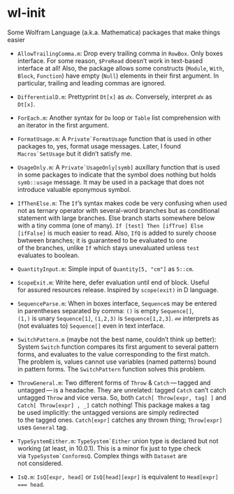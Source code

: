 # wl-init #

Some Wolfram Language (a.k.a. Mathematica) packages that make things easier

* `AllowTrailingComma.m`: Drop every trailing comma in `RowBox`.
  Only boxes interface. For some reason, `$PreRead` doesn’t work in text-based interface at all!
  Also, the package allows some constructs (`Module`, `With`, `Block`, `Function`)
  have empty (`Null`) elements in their first argument.
  In particular, trailing and leading commas are ignored.

* `DifferentialD.m`: Prettyprint `Dt[x]` as `ⅆx`.
  Conversely, interpret `ⅆx` as `Dt[x]`.

* `ForEach.m`: Another syntax for `Do` loop or `Table` list comprehension
  with an iterator in the first argument.

* `FormatUsage.m`: A ``Private`FormatUsage`` function that is used in other packages to, yes, format usage messages.
  Later, I found ``Macros`SetUsage`` but it didn’t satisfy me.

* `UsageOnly.m`: A ``Private`UsageOnly[symb]`` auxillary function that is used in some packages
  to indicate that the symbol does nothing but holds `symb::usage` message.
  It may be used in a package that does not introduce valuable eponymous symbol.

* `IfThenElse.m`: The `If`’s syntax makes code be very confusing
  when used not as ternary operator with several-word branches
  but as conditional statement with large branches. Else branch starts somewhere below with a tiny comma (one of many).
  `If [test] Then [ifTrue] Else [ifFalse]` is much easier to read.
  Also, `IfQ` is added to surely choose bwtween branches;
  it is guaranteed to be evaluated to one of the branches,
  unlike `If` which stays unevaluated unless `test` evaluates to boolean.

* `QuantityInput.m`: Simple input of `Quantity[5, "cm"]` as `5::cm`.

* `ScopeExit.m`: Write here, defer evaluation until end of block.
  Useful for assured resources release.
  Inspired by `scope(exit)` in D language.

* `SequenceParse.m`: When in boxes interface, `Sequence`s may be entered in parentheses separated by comma:
  `()` is empty `Sequence[]`, `(1,)` is unary `Sequence[1]`, `(1,2,3)` is `Sequence[1,2,3]`.
  `∅∅` interprets as (not evaluates to) `Sequence[]` even in text interface.

* `SwitchPattern.m` (maybe not the best name, couldn’t think up better):
  System `Switch` function compares its first argument to several pattern forms,
  and evaluates to the value corresponding to the first match.
  The problem is, values cannot use variables (named patterns) bound in pattern forms.
  The `SwitchPattern` function solves this problem.

* `ThrowGeneral.m`: Two different forms of `Throw` & `Catch` — tagged and untagged — is a headache.
  They are unrelated: tagged `Catch` can’t catch untagged `Throw` and vice versa.
  So, both `Catch[ Throw[expr, tag] ]` and `Catch[ Throw[expr] , _]` catch nothing!
  This package makes a tag be used implicitly: the untagged versions are simply redirected to the tagged ones.
  `Catch[expr]` catches any thrown thing; `Throw[expr]` uses `General` tag.

* `TypeSystemEither.m`: ``TypeSystem`Either`` union type is declared but not working (at least, in 10.0.1).
  This is a minor fix just to type check via ``TypeSystem`ConformsQ``.
  Complex things with `Dataset` are not considered.

* `IsQ.m`: `IsQ[expr, head]` or `IsQ[head][expr]` is equivalent to `Head[expr] === head`.
